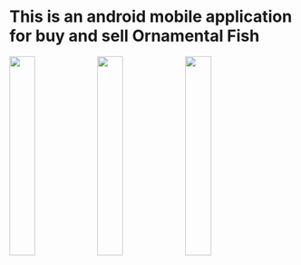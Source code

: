 # This is an android mobile application for buy and sell Ornamental Fish

   <img style="width: 30%; display: inline;" src="https://user-images.githubusercontent.com/83698759/154009915-d34e822e-3398-47ee-8647-e49d8194f0f2.png">   <img style="width: 30%; display: inline;" src="https://user-images.githubusercontent.com/83698759/154009213-b56ce1c2-0734-48e6-8dce-0e8d4d736d01.png">   <img style="width: 30%;" src="https://user-images.githubusercontent.com/83698759/154009923-b1f86c8c-a0e3-4db9-a4e2-8b87b7c6c55b.png">
